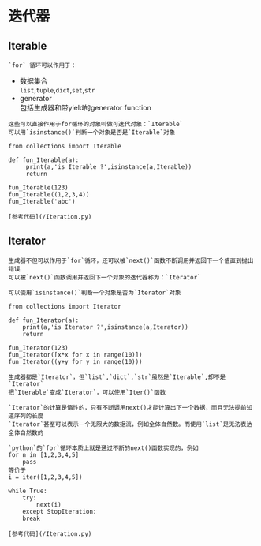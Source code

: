 # 迭代器
## Iterable

    `for` 循环可以作用于：
   - 数据集合    
    `list`,`tuple`,`dict`,`set`,`str`
   - generator    
    包括生成器和带yield的generator function
    
    这些可以直接作用于for循环的对象叫做可迭代对象：`Iterable`
    可以用`isinstance()`判断一个对象是否是`Iterable`对象
    
    from collections import Iterable
    
    def fun_Iterable(a):
         print(a,'is Iterable ?',isinstance(a,Iterable))
         return
    
    fun_Iterable(123)
    fun_Iterable((1,2,3,4))
    fun_Iterable('abc')
    
    [参考代码](/Iteration.py)

## Iterator

    生成器不但可以作用于`for`循环，还可以被`next()`函数不断调用并返回下一个值直到抛出错误
    可以被`next()`函数调用并返回下一个对象的迭代器称为：`Iterator`
    
    可以使用`isinstance()`判断一个对象是否为`Iterator`对象
    
    from collections import Iterator

    def fun_Iterator(a):
        print(a,'is Iterator ?',isinstance(a,Iterator))
        return

    fun_Iterator(123)
    fun_Iterator([x*x for x in range(10)])
    fun_Iterator((y+y for y in range(10)))
    
    生成器都是`Iterator`，但`list`,`dict`,`str`虽然是`Iterable`,却不是`Iterator`
    把`Iterable`变成`Iterator`，可以使用`Iter()`函数
    
    `Iterator`的计算是惰性的，只有不断调用next()才能计算出下一个数据，而且无法提前知道序列的长度
    `Iterator`甚至可以表示一个无限大的数据流，例如全体自然数。而使用`list`是无法表达全体自然数的
    
    `python`的`for`循环本质上就是通过不断的next()函数实现的，例如
    for n in [1,2,3,4,5]
        pass
    等价于
    i = iter([1,2,3,4,5])
    
    while True:
        try:
            next(i)
        except StopIteration:
        break
        
    [参考代码](/Iteration.py)
